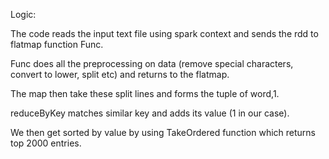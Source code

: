 
Logic:

The code reads the input text file using spark context and sends the rdd to flatmap function Func.

Func does all the preprocessing on data (remove special characters, convert to lower, split etc) and returns to the flatmap.

The map then take these split lines and forms the tuple of word,1.

reduceByKey matches similar key and adds its value (1 in our case).

We then get sorted by value by using TakeOrdered function which returns top 2000 entries.
